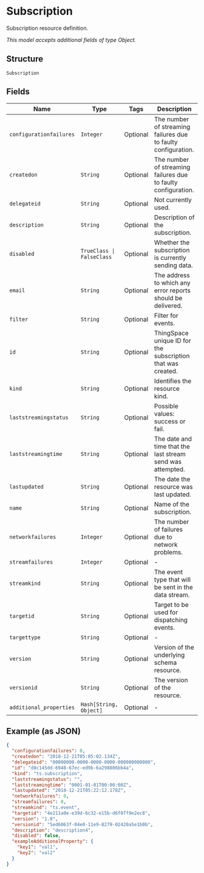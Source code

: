 
# Subscription

Subscription resource definition.

*This model accepts additional fields of type Object.*

## Structure

`Subscription`

## Fields

| Name | Type | Tags | Description |
|  --- | --- | --- | --- |
| `configurationfailures` | `Integer` | Optional | The number of streaming failures due to faulty configuration. |
| `createdon` | `String` | Optional | The number of streaming failures due to faulty configuration. |
| `delegateid` | `String` | Optional | Not currently used. |
| `description` | `String` | Optional | Description of the subscription. |
| `disabled` | `TrueClass \| FalseClass` | Optional | Whether the subscription is currently sending data. |
| `email` | `String` | Optional | The address to which any error reports should be delivered. |
| `filter` | `String` | Optional | Filter for events. |
| `id` | `String` | Optional | ThingSpace unique ID for the subscription that was created. |
| `kind` | `String` | Optional | Identifies the resource kind. |
| `laststreamingstatus` | `String` | Optional | Possible values: success or fail. |
| `laststreamingtime` | `String` | Optional | The date and time that the last stream send was attempted. |
| `lastupdated` | `String` | Optional | The date the resource was last updated. |
| `name` | `String` | Optional | Name of the subscription. |
| `networkfailures` | `Integer` | Optional | The number of failures due to network problems. |
| `streamfailures` | `Integer` | Optional | - |
| `streamkind` | `String` | Optional | The event type that will be sent in the data stream. |
| `targetid` | `String` | Optional | Target to be used for dispatching events. |
| `targettype` | `String` | Optional | - |
| `version` | `String` | Optional | Version of the underlying schema resource. |
| `versionid` | `String` | Optional | The version of the resource. |
| `additional_properties` | `Hash[String, Object]` | Optional | - |

## Example (as JSON)

```json
{
  "configurationfailures": 0,
  "createdon": "2018-12-21T05:05:02.134Z",
  "delegateid": "00000000-0000-0000-0000-000000000000",
  "id": "d8c145dd-6948-67ec-ed9b-6a298806bb4a",
  "kind": "ts.subscription",
  "laststreamingstatus": "",
  "laststreamingtime": "0001-01-01T00:00:00Z",
  "lastupdated": "2018-12-21T05:22:12.178Z",
  "networkfailures": 0,
  "streamfailures": 0,
  "streamkind": "ts.event",
  "targetid": "4e211a0e-e39d-6c32-e15b-d6f07f9e2ec8",
  "version": "1.0",
  "versionid": "5ed6063f-04e0-11e9-8279-02420a5e1b0b",
  "description": "description4",
  "disabled": false,
  "exampleAdditionalProperty": {
    "key1": "val1",
    "key2": "val2"
  }
}
```

